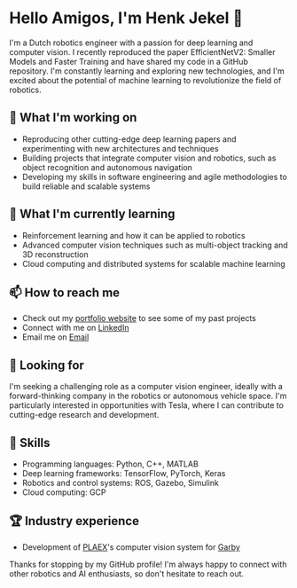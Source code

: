# Hello Amigos, I'm Henk Jekel 👋

I'm a Dutch robotics engineer with a passion for deep learning and computer vision. I recently reproduced the paper EfficientNetV2: Smaller Models and Faster Training and have shared my code in a GitHub repository. I'm constantly learning and exploring new technologies, and I'm excited about the potential of machine learning to revolutionize the field of robotics.

## 🔭 What I'm working on
- Reproducing other cutting-edge deep learning papers and experimenting with new architectures and techniques
- Building projects that integrate computer vision and robotics, such as object recognition and autonomous navigation
- Developing my skills in software engineering and agile methodologies to build reliable and scalable systems

## 🌱 What I'm currently learning
- Reinforcement learning and how it can be applied to robotics
- Advanced computer vision techniques such as multi-object tracking and 3D reconstruction
- Cloud computing and distributed systems for scalable machine learning

## 📫 How to reach me
- Check out my [portfolio website](https://hajekel.github.io/) to see some of my past projects 
- Connect with me on [LinkedIn](https://www.linkedin.com/in/henk-jekel-748054259/)
- Email me on [Email](mailto:hendrikjekel@gmail.com)

## 💼 Looking for
I'm seeking a challenging role as a computer vision engineer, ideally with a forward-thinking company in the robotics or autonomous vehicle space. I'm particularly interested in opportunities with Tesla, where I can contribute to cutting-edge research and development.

## 🚀 Skills
- Programming languages: Python, C++, MATLAB
- Deep learning frameworks: TensorFlow, PyTorch, Keras
- Robotics and control systems: ROS, Gazebo, Simulink
- Cloud computing: GCP

## 🏆 Industry experience
- Development of [PLAEX](https://plaex.net/)'s computer vision system for [Garby](https://plaex.net/products/garby/)

Thanks for stopping by my GitHub profile! I'm always happy to connect with other robotics and AI enthusiasts, so don't hesitate to reach out.


